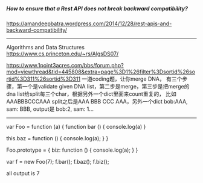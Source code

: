  ##### How to ensure that a Rest API does not break backward compatibility?

https://amandeepbatra.wordpress.com/2014/12/28/rest-apis-and-backward-compatibility/


---
Algorithms and Data Structures
https://www.cs.princeton.edu/~rs/AlgsDS07/     


https://www.1point3acres.com/bbs/forum.php?mod=viewthread&tid=445808&extra=page%3D1%26filter%3Dsortid%26sortid%3D311%26sortid%3D311
一道coding题，让你merge DNA，
有三个步骤，第一个是validate given DNA list，第二步是merge，第三步是把merge的dna list给split每三个char，根据另外一个dict里面来count重复的，
比如AAABBBCCCAAA split之后是AAA BBB CCC AAA，另外一个dict bob:AAA, sam: BBB, 
output是 bob:2, sam: 1...

---

var Foo = function (a) {
function bar () {
console.log(a)
}
 
this.baz = function () {
console.log(a);
}
}
 
Foo.prototype = {
biz: function () {
console.log(a);
}
}
 
var f = new Foo(7);
f.bar();
f.baz();
f.biz();

all output is 7
